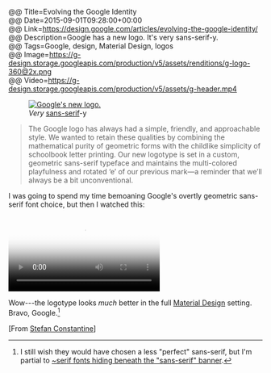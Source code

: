 @@ Title=Evolving the Google Identity  
@@ Date=2015-09-01T09:28:00+00:00  
@@ Link=https://design.google.com/articles/evolving-the-google-identity/  
@@ Description=Google has a new logo. It's very sans-serif-y.  
@@ Tags=Google, design, Material Design, logos  
@@ Image=https://g-design.storage.googleapis.com/production/v5/assets/renditions/g-logo-360@2x.png  
@@ Video=https://g-design.storage.googleapis.com/production/v5/assets/g-header.mp4

<figure>
	<a class="nohover" href="https://g-design.storage.googleapis.com/production/v5/assets/renditions/g-logo-360@2x.png">
		<img src="https://g-design.storage.googleapis.com/production/v5/assets/renditions/g-logo-360@2x.png" alt="Google's new logo." />
	</a>
	<figcaption><i>Very</i> <a href="https://en.wikipedia.org/wiki/Sans-serif">sans-serif</a>-y</figcaption>
</figure>

> The Google logo has always had a simple, friendly, and approachable style. We wanted to retain these qualities by combining the mathematical purity of geometric forms with the childlike simplicity of schoolbook letter printing. Our new logotype is set in a custom, geometric sans-serif typeface and maintains the multi-colored playfulness and rotated ‘e’ of our previous mark—a reminder that we’ll always be a bit unconventional.

I was going to spend my time bemoaning Google's overtly geometric sans-serif font choice, but then I watched this:

<video src="https://g-design.storage.googleapis.com/production/v5/assets/g-voice-flow.mp4" alt="Voice Search Flow" poster="http://g-design.storage.googleapis.com/production/v5/assets/g-voice-flow-poster.png" preload="metadata" controls></video>

Wow---the logotype looks *much* better in the full [Material Design][google] setting. Bravo, Google.[^still]

[From [Stefan Constantine][twitter]]

[^still]: I still wish they would have chosen a less "perfect" sans-serif, but I'm partial to [~serif fonts hiding beneath the "sans-serif" banner][typography]. 

[google]: https://design.google.com/articles/expressing-brand-in-material/
[twitter]: http://twitter.com/WhatTheBit/status/638742529228169217
[typography]: http://www.typography.com/fonts/ideal-sans/overview/